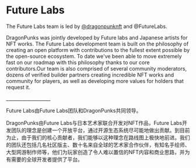 # Future Labs

The Future Labs team is led by [@dragonpunknft](https://twitter.com/dragonpunknft) and @FutureLabs.

DragonPunks was jointly developed by Future labs and Japanese artists for NFT works. The Future Labs development team is built on the philosophy of creating an open platform with contributions to the fullest extent possible by the open-source ecosystem. To date we've been able to move extremely fast on our roadmap with this philosophy thanks to our core contributors.Our team is also comprised of several community moderators, dozens of verified builder partners creating incredible NFT works and community for players, as well as developing more values for holders that request it.

\_\_\_\_\_\_\_\_\_\_\_\_\_\_\_\_\_\_\_

Future Labs由Future Labs团队和DragonPunks共同领导。

DragonPunks由Future Labs与日本艺术家联合开发对NFT作品，Future Labs开发团队的理念是创建一个开放平台，通过开源生态系统尽可能地做出贡献。到目前为止，由于我们的核心贡献者，我们能够以这种理念在路线图上极快地前进。我们的团队还包括几名社区版主、数十名来自全球的艺术家合作伙伴，有知名手绘师、大型网游制作师等，他们为玩家创造了令人难以置信的NFT内容和商业思路，并为有需要的全球开发者提供了平台。​
